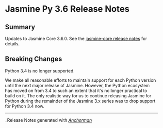 # Jasmine Py 3.6 Release Notes

## Summary

Updates to Jasmine Core 3.6.0. See the
[jasmine-core release notes](https://github.com/jasmine/jasmine/blob/main/release_notes/3.6.0.md)
for details.

## Breaking Changes

Python 3.4 is no longer supported.

We make all reasonable efforts to maintain support for each Python version 
until the next major release of Jasmine. However, the Python ecosystem has
moved on from 3.4 to such an extent that it's no longer practical to build on
it. The only realistic way for us to continue releasing Jasmine for Python
during the remainder of the Jasmine 3.x series was to drop support for Python
3.4 now.

------

_Release Notes generated with _[Anchorman](http://github.com/infews/anchorman)_
